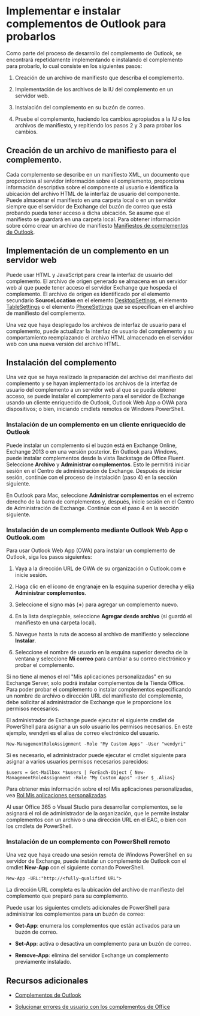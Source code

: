 
# <a name="deploy-and-install-outlook-add-ins-for-testing"></a>Implementar e instalar complementos de Outlook para probarlos


Como parte del proceso de desarrollo del complemento de Outlook, se encontrará repetidamente implementando e instalando el complemento para probarlo, lo cual consiste en los siguientes pasos:


1. Creación de un archivo de manifiesto que describa el complemento.
    
2. Implementación de los archivos de la IU del complemento en un servidor web.
    
3. Instalación del complemento en su buzón de correo.
    
4. Pruebe el complemento, haciendo los cambios apropiados a la IU o los archivos de manifiesto, y repitiendo los pasos 2 y 3 para probar los cambios.
    

## <a name="creating-a-manifest-file-for-the-add-in"></a>Creación de un archivo de manifiesto para el complemento.

Cada complemento se describe en un manifiesto XML, un documento que proporciona al servidor información sobre el complemento, proporciona información descriptiva sobre el componente al usuario e identifica la ubicación del archivo HTML de la interfaz de usuario del componente. Puede almacenar el manifiesto en una carpeta local o en un servidor siempre que el servidor de Exchange del buzón de correo que está probando pueda tener acceso a dicha ubicación. Se asume que el manifiesto se guardará en una carpeta local. Para obtener información sobre cómo crear un archivo de manifiesto [Manifiestos de complementos de Outlook](../outlook/manifests/manifests.md). 


## <a name="deploying-an-add-in-to-a-web-server"></a>Implementación de un complemento en un servidor web

Puede usar HTML y JavaScript para crear la interfaz de usuario del complemento. El archivo de origen generado se almacena en un servidor web al que puede tener acceso el servidor Exchange que hospeda el complemento. El archivo de origen es identificado por el elemento secundario  **SourceLocation** en el elemento [DesktopSettings](http://msdn.microsoft.com/en-us/library/da9fd085-b8cc-2be0-d329-2aa1ef5d3f1c%28Office.15%29.aspx), el elemento [TableSettings](http://msdn.microsoft.com/en-us/library/5c89cc7c-7ae0-49c9-fdd5-4c52118228f6%28Office.15%29.aspx) o el elemento [PhoneSettings](http://msdn.microsoft.com/en-us/library/13e4eae3-8e8c-fd55-a1c2-3297b485f327%28Office.15%29.aspx) que se especifican en el archivo de manifiesto del complemento.

Una vez que haya desplegado los archivos de interfaz de usuario para el complemento, puede actualizar la interfaz de usuario del complemento y su comportamiento reemplazando el archivo HTML almacenado en el servidor web con una nueva versión del archivo HTML.


## <a name="installing-the-add-in"></a>Instalación del complemento


Una vez que se haya realizado la preparación del archivo del manifiesto del complemento y se hayan implementado los archivos de la interfaz de usuario del complemento a un servidor web al que se pueda obtener acceso, se puede instalar el complemento para el servidor de Exchange usando un cliente enriquecido de Outlook, Outlook Web App o OWA para dispositivos; o bien, iniciando cmdlets remotos de Windows PowerShell.


### <a name="installing-an-add-in-in-an-outlook-rich-client"></a>Instalación de un complemento en un cliente enriquecido de Outlook

Puede instalar un complemento si el buzón está en Exchange Online, Exchange 2013 o en una versión posterior. En Outlook para Windows, puede instalar complementos desde la vista Backstage de Office Fluent. Seleccione **Archivo** y **Administrar complementos**. Esto le permitirá iniciar sesión en el Centro de administración de Exchange. Después de iniciar sesión, continúe con el proceso de instalación (paso 4) en la sección siguiente.

En Outlook para Mac, seleccione **Administrar complementos** en el extremo derecho de la barra de complementos y, después, inicie sesión en el Centro de Administración de Exchange. Continúe con el paso 4 en la sección siguiente.


### <a name="installing-an-add-in-by-using-outlook-web-app-or-outlookcom"></a>Instalación de un complemento mediante Outlook Web App o Outlook.com

Para usar Outlook Web App (OWA) para instalar un complemento de Outlook, siga los pasos siguientes:


1. Vaya a la dirección URL de OWA de su organización o Outlook.com e inicie sesión.
    
2. Haga clic en el icono de engranaje en la esquina superior derecha y elija **Administrar complementos**.
    
3. Seleccione el signo más (**+**) para agregar un complemento nuevo.
    
4. En la lista desplegable, seleccione **Agregar desde archivo** (si guardó el manifiesto en una carpeta local).
    
5. Navegue hasta la ruta de acceso al archivo de manifiesto y seleccione **Instalar**.
    
6. Seleccione el nombre de usuario en la esquina superior derecha de la ventana y seleccione **Mi correo** para cambiar a su correo electrónico y probar el complemento.
    

Si no tiene al menos el rol "Mis aplicaciones personalizadas" en su Exchange Server, solo podrá instalar complementos de la Tienda Office. Para poder probar el complemento o instalar complementos especificando un nombre de archivo o dirección URL del manifiesto del complemento, debe solicitar al administrador de Exchange que le proporcione los permisos necesarios.

El administrador de Exchange puede ejecutar el siguiente cmdlet de PowerShell para asignar a un solo usuario los permisos necesarios. En este ejemplo, wendyri es el alias de correo electrónico del usuario.

```New-ManagementRoleAssignment -Role "My Custom Apps" -User "wendyri"```

Si es necesario, el administrador puede ejecutar el cmdlet siguiente para asignar a varios usuarios permisos necesarios parecidos:

```$users = Get-Mailbox *$users | ForEach-Object { New-ManagementRoleAssignment -Role "My Custom Apps" -User $_.Alias}```

Para obtener más información sobre el rol Mis aplicaciones personalizadas, vea [Rol Mis aplicaciones personalizadas](http://technet.microsoft.com/en-us/library/aa0321b3-2ec0-4694-875b-7a93d3d99089%28EXCHG.150%29.aspx). 

Al usar Office 365 o Visual Studio para desarrollar complementos, se le asignará el rol de administrador de la organización, que le permite instalar complementos con un archivo o una dirección URL en el EAC, o bien con los cmdlets de PowerShell.


### <a name="installing-an-add-in-by-using-remote-powershell"></a>Instalación de un complemento con PowerShell remoto

Una vez que haya creado una sesión remota de Windows PowerShell en su servidor de Exchange, puede instalar un complemento de Outlook con el cmdlet  **New-App** con el siguiente comando PowerShell.


```
New-App -URL:"http://<fully-qualified URL">
```

La dirección URL completa es la ubicación del archivo de manifiesto del complemento que preparó para su complemento.

Puede usar los siguientes cmdlets adicionales de PowerShell para administrar los complementos para un buzón de correo:


-  **Get-App**: enumera los complementos que están activados para un buzón de correo.
    
-  **Set-App**: activa o desactiva un complemento para un buzón de correo.
    
-  **Remove-App**: elimina del servidor Exchange un complemento previamente instalado.
    

## <a name="additional-resources"></a>Recursos adicionales



- [Complementos de Outlook](../outlook/outlook-add-ins.md)
    
- [Solucionar errores de usuario con los complementos de Office](../testing/testing-and-troubleshooting.md)
    
